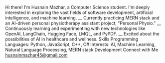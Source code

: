 Hi there! 
I'm Husnain Mazhar, a Computer Science student. I'm deeply interested in exploring the vast fields of software development, artificial intelligence, and machine learning.
__ Currently practicing MERN stack and an AI-driven personal physiotherapy assistant project, "Personal Physio."
__ Continuously learning and experimenting with new technologies like OpenAI, LangChain, Hugging Face, LMQL, and PyPDF.
__ Excited about the possibilities of AI in healthcare and wellness.
Skills
Programming Languages: Python, JavaScript, C++, C#
Interests: AI, Machine Learning, Natural Language Processing, MERN stack Development
Connect with Me
husnainmazhar45@gmail.com
